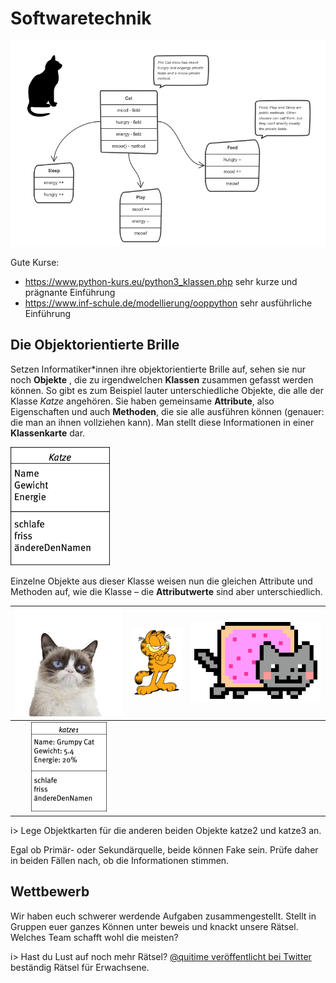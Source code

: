 # Softwaretechnik

![01_OOM](./img/01_OOM.png)



Gute Kurse:

- https://www.python-kurs.eu/python3_klassen.php 
  sehr kurze und prägnante Einführung
- https://www.inf-schule.de/modellierung/ooppython
  sehr ausführliche Einführung



## Die Objektorientierte Brille

Setzen Informatiker*innen ihre objektorientierte Brille auf, sehen sie nur noch **Objekte** , die zu irgendwelchen **Klassen** zusammen gefasst werden können. So gibt es zum Beispiel lauter unterschiedliche  Objekte, die alle der Klasse *Katze* angehören. Sie haben gemeinsame **Attribute**, also Eigenschaften und auch **Methoden**, die sie alle ausführen können (genauer: die man an ihnen vollziehen kann). Man stellt diese Informationen in einer **Klassenkarte** dar.

<img src="./img/Klassenkarte.png" alt="Klassenkarte" style="zoom:33%;" />

Einzelne Objekte aus dieser Klasse weisen nun die gleichen Attribute und Methoden auf, wie die Klasse – die **Attributwerte** sind aber unterschiedlich. 

|               ![Download](./img/Download.jpeg)               | <img src="GarfieldStanding-5494833.jpg" alt="GarfieldStanding," style="zoom:14%;" /> | ![Nyan_Cat](./img/Nyan_Cat.gif) |
| :----------------------------------------------------------: | :----------------------------------------------------------: | ------------------------------- |
| <img src="img/GrumpyCat.png" alt="GrumpyCat, zoo" style="zoom:25%;" /> |                                                              |                                 |

i> Lege Objektkarten für die anderen beiden Objekte katze2 und katze3 an.



Egal ob Primär- oder Sekundärquelle, beide können Fake sein. Prüfe daher in beiden Fällen nach, ob die Informationen stimmen.

## Wettbewerb 

Wir haben euch schwerer werdende Aufgaben zusammengestellt. Stellt in Gruppen euer ganzes Können unter beweis und knackt unsere Rätsel. Welches Team schafft wohl die meisten?

i> Hast du Lust auf noch mehr Rätsel? [@quitime veröffentlicht bei Twitter](https://twitter.com/quiztime) beständig Rätsel für Erwachsene.